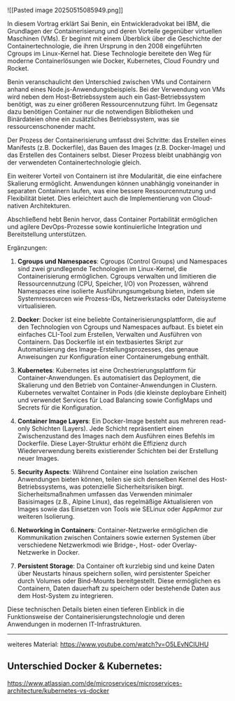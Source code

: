 ![[Pasted image 20250515085949.png]]

In diesem Vortrag erklärt Sai Benin, ein Entwickleradvokat bei IBM, die Grundlagen der Containerisierung und deren Vorteile gegenüber virtuellen Maschinen (VMs). Er beginnt mit einem Überblick über die Geschichte der Containertechnologie, die ihren Ursprung in den 2008 eingeführten Cgroups im Linux-Kernel hat. Diese Technologie bereitete den Weg für moderne Containerlösungen wie Docker, Kubernetes, Cloud Foundry und Rocket.

Benin veranschaulicht den Unterschied zwischen VMs und Containern anhand eines Node.js-Anwendungsbeispiels. Bei der Verwendung von VMs wird neben dem Host-Betriebssystem auch ein Gast-Betriebssystem benötigt, was zu einer größeren Ressourcennutzung führt. Im Gegensatz dazu benötigen Container nur die notwendigen Bibliotheken und Binärdateien ohne ein zusätzliches Betriebssystem, was sie ressourcenschonender macht.

Der Prozess der Containerisierung umfasst drei Schritte: das Erstellen eines Manifests (z.B. Dockerfile), das Bauen des Images (z.B. Docker-Image) und das Erstellen des Containers selbst. Dieser Prozess bleibt unabhängig von der verwendeten Containertechnologie gleich.

Ein weiterer Vorteil von Containern ist ihre Modularität, die eine einfachere Skalierung ermöglicht. Anwendungen können unabhängig voneinander in separaten Containern laufen, was eine bessere Ressourcennutzung und Flexibilität bietet. Dies erleichtert auch die Implementierung von Cloud-nativen Architekturen.

Abschließend hebt Benin hervor, dass Container Portabilität ermöglichen und agilere DevOps-Prozesse sowie kontinuierliche Integration und Bereitstellung unterstützen.

Ergänzungen:
1. **Cgroups und Namespaces**: Cgroups (Control Groups) und Namespaces sind zwei grundlegende Technologien im Linux-Kernel, die Containerisierung ermöglichen. Cgroups verwalten und limitieren die Ressourcennutzung (CPU, Speicher, I/O) von Prozessen, während Namespaces eine isolierte Ausführungsumgebung bieten, indem sie Systemressourcen wie Prozess-IDs, Netzwerkstacks oder Dateisysteme virtualisieren.

2. **Docker**: Docker ist eine beliebte Containerisierungsplattform, die auf den Technologien von Cgroups und Namespaces aufbaut. Es bietet ein einfaches CLI-Tool zum Erstellen, Verwalten und Ausführen von Containern. Das Dockerfile ist ein textbasiertes Skript zur Automatisierung des Image-Erstellungsprozesses, das genaue Anweisungen zur Konfiguration einer Containerumgebung enthält.

3. **Kubernetes**: Kubernetes ist eine Orchestrierungsplattform für Container-Anwendungen. Es automatisiert das Deployment, die Skalierung und den Betrieb von Container-Anwendungen in Clustern. Kubernetes verwaltet Container in Pods (die kleinste deploybare Einheit) und verwendet Services für Load Balancing sowie ConfigMaps und Secrets für die Konfiguration.

4. **Container Image Layers**: Ein Docker-Image besteht aus mehreren read-only Schichten (Layers). Jede Schicht repräsentiert einen Zwischenzustand des Images nach dem Ausführen eines Befehls im Dockerfile. Diese Layer-Struktur erhöht die Effizienz durch Wiederverwendung bereits existierender Schichten bei der Erstellung neuer Images.

5. **Security Aspects**: Während Container eine Isolation zwischen Anwendungen bieten können, teilen sie sich denselben Kernel des Host-Betriebssystems, was potenzielle Sicherheitsrisiken birgt. Sicherheitsmaßnahmen umfassen das Verwenden minimaler Basisimages (z.B., Alpine Linux), das regelmäßige Aktualisieren von Images sowie das Einsetzen von Tools wie SELinux oder AppArmor zur weiteren Isolierung.

6. **Networking in Containers**: Container-Netzwerke ermöglichen die Kommunikation zwischen Containers sowie externen Systemen über verschiedene Netzwerkmodi wie Bridge-, Host- oder Overlay-Netzwerke in Docker.

7. **Persistent Storage**: Da Container oft kurzlebig sind und keine Daten über Neustarts hinaus speichern sollen, wird persistenter Speicher durch Volumes oder Bind-Mounts bereitgestellt. Diese ermöglichen es Containern, Daten dauerhaft zu speichern oder bestehende Daten aus dem Host-System zu integrieren.

Diese technischen Details bieten einen tieferen Einblick in die Funktionsweise der Containerisierungstechnologie und deren Anwendungen in modernen IT-Infrastrukturen.

---
weiteres Material: https://www.youtube.com/watch?v=O5LEvNCIUHU

## Unterschied Docker & Kubernetes:
https://www.atlassian.com/de/microservices/microservices-architecture/kubernetes-vs-docker

